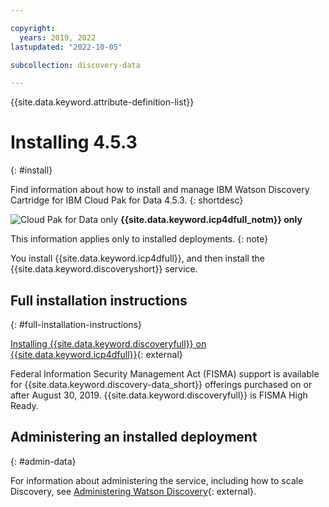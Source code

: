 ```yaml
---

copyright:
  years: 2019, 2022
lastupdated: "2022-10-05"

subcollection: discovery-data

---
```


{{site.data.keyword.attribute-definition-list}}

# Installing 4.5.3
{: #install}

Find information about how to install and manage IBM Watson Discovery Cartridge for IBM Cloud Pak for Data 4.5.3.
{: shortdesc}

![Cloud Pak for Data only](images/desktop.png) **{{site.data.keyword.icp4dfull_notm}} only**

This information applies only to installed deployments.
{: note}

You install {{site.data.keyword.icp4dfull}}, and then install the {{site.data.keyword.discoveryshort}} service.

## Full installation instructions
{: #full-installation-instructions}

[Installing {{site.data.keyword.discoveryfull}} on {{site.data.keyword.icp4dfull}}](https://www.ibm.com/docs/SSQNUZ_4.5.x/svc-discovery/discovery-install-overview.html){: external}

Federal Information Security Management Act (FISMA) support is available for {{site.data.keyword.discovery-data_short}} offerings purchased on or after August 30, 2019. {{site.data.keyword.discoveryfull}} is FISMA High Ready.

## Administering an installed deployment
{: #admin-data}

For information about administering the service, including how to scale Discovery, see [Administering Watson Discovery](https://www.ibm.com/docs/SSQNUZ_4.5.x/svc-discovery/discovery-admin.html){: external}.
